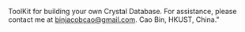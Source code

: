 ToolKit for building your own Crystal Database. 
For assistance, please contact me at binjacobcao@gmail.com. Cao Bin, HKUST, China."